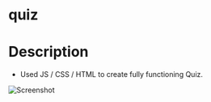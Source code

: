 # quiz

# Description

- Used JS / CSS / HTML to create fully functioning Quiz.

![Screenshot](./assets/images/QuizSS.png)